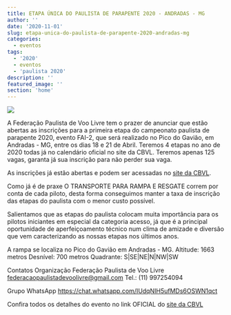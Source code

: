 ```yaml
---
title: ETAPA ÚNICA DO PAULISTA DE PARAPENTE 2020 - ANDRADAS - MG
author: ''
date: '2020-11-01'
slug: etapa-unica-do-paulista-de-parapente-2020-andradas-mg
categories:
  - eventos
tags:
  - '2020'
  - eventos
  - 'paulista 2020'
description: ''
featured_image: ''
section: 'home'
---
```


![](/images/etapa-unica-paulista-parapente-2020.jpg)

A Federação Paulista de Voo Livre tem o prazer de anunciar que estão abertas as inscrições para a primeira etapa do campeonato paulista de parapente 2020, evento FAI-2, que será realizado no Pico do Gavião, em Andradas - MG, entre os dias 18 e 21 de Abril. Teremos 4 etapas no ano de 2020 todas já no calendário oficial no site da CBVL.
Teremos apenas 125 vagas, garanta já sua inscrição para não perder sua vaga.

As inscrições já estão abertas e podem ser acessadas no <a href="http://eventos.cbvl.esp.br/pt/eventos/339-1-etapa-do-paulista-de-parapente-2020-andradas-mg#inscricoes" target="_blank">site da CBVL</a>.

Como já é de praxe O TRANSPORTE PARA RAMPA E RESGATE correm por conta de cada piloto, desta forma conseguimos manter a taxa de inscrição das etapas do paulista com o menor custo possível.  

Salientamos que as etapas do paulista colocam muita importância para os pilotos iniciantes em especial da categoria acesso, já que é a principal oportunidade de aperfeiçoamento técnico num clima de amizade e diversão que vem caracterizando as nossas etapas nos últimos anos.

A rampa se localiza no Pico do Gavião em Andradas - MG.
Altitude: 1663 metros
Desnível: 700 metros
Quadrante: S|SE|NE|N|NW|SW

Contatos Organização
Federação Paulista de Voo Livre
federacaopaulistadevoolivre@gmail.com
Tel.: (11) 997254094

Grupo WhatsApp
https://chat.whatsapp.com/IUdqNIH5ufMDs6OSWN1qct

Confira todos os detalhes do evento no link OFICIAL do <a href="http://eventos.cbvl.esp.br/pt/eventos/339-1-etapa-do-paulista-de-parapente-2020-andradas-mg#info" target="_blank">site da CBVL</a>

